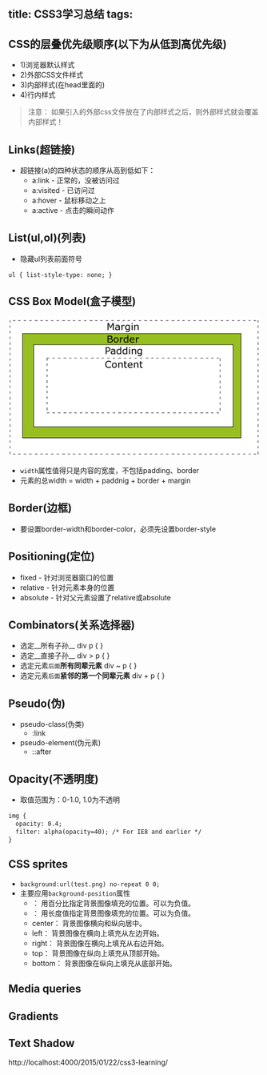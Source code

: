 title: CSS3学习总结
tags:
---
## CSS的层叠优先级顺序(以下为从低到高优先级)
* 1)浏览器默认样式
* 2)外部CSS文件样式
* 3)内部样式(在head里面的)
* 4)行内样式
> 注意：
> 如果引入的外部css文件放在了内部样式之后，则外部样式就会覆盖内部样式！

## Links(超链接)
* 超链接(a)的四种状态的顺序从高到低如下：
  - a:link - 正常的，没被访问过
  - a:visited - 已访问过
  - a:hover - 鼠标移动之上
  - a:active - 点击的瞬间动作

## List(ul,ol)(列表)
* 隐藏ul列表前面符号
```
ul { list-style-type: none; }
```

## CSS Box Model(盒子模型)
![](/imgs/css_box_model.png)
  * `width`属性值得只是内容的宽度，不包括padding、border
  * 元素的总width = width + paddnig + border + margin

## Border(边框)
* 要设置border-width和border-color，必须先设置border-style

## Positioning(定位)
* fixed - 针对浏览器窗口的位置
* relative - 针对元素本身的位置
* absolute - 针对父元素设置了relative或absolute

## Combinators(关系选择器)
* 选定__所有子孙__
      div p { }
* 选定__直接子孙__
      div > p { }
* 选定元素`后面`__所有同辈元素__
      div ~ p { }
* 选定元素`后面`__紧邻的第一个同辈元素__
      div + p { }

## Pseudo(伪)
* pseudo-class(伪类)
  - :link
* pseudo-element(伪元素)
  - ::after

## Opacity(不透明度)
* 取值范围为：0-1.0, 1.0为不透明
```
img {
  opacity: 0.4;
  filter: alpha(opacity=40); /* For IE8 and earlier */
}
```

## CSS sprites
* `background:url(test.png) no-repeat 0 0;`
* 主要应用`background-position`属性
  - <percentage>： 用百分比指定背景图像填充的位置。可以为负值。
  - <length>： 用长度值指定背景图像填充的位置。可以为负值。
  - center： 背景图像横向和纵向居中。
  - left： 背景图像在横向上填充从左边开始。
  - right： 背景图像在横向上填充从右边开始。
  - top： 背景图像在纵向上填充从顶部开始。
  - bottom： 背景图像在纵向上填充从底部开始。

## Media queries

## Gradients

## Text Shadow




http://localhost:4000/2015/01/22/css3-learning/